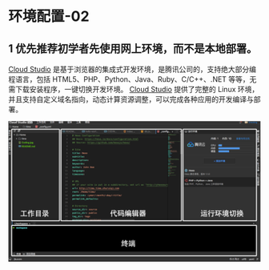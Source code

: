 # 环境配置-02

## 1 优先推荐初学者先使用网上环境，而不是本地部署。

[Cloud Studio](https://studio.dev.tencent.com/) 是基于浏览器的集成式开发环境，是腾讯公司的，支持绝大部分编程语言，包括 HTML5、PHP、Python、Java、Ruby、C/C++、.NET 等等，无需下载安装程序，一键切换开发环境。 [Cloud Studio](https://studio.dev.tencent.com/) 提供了完整的 Linux 环境，并且支持自定义域名指向，动态计算资源调整，可以完成各种应用的开发编译与部署。

![](pic/1.png)